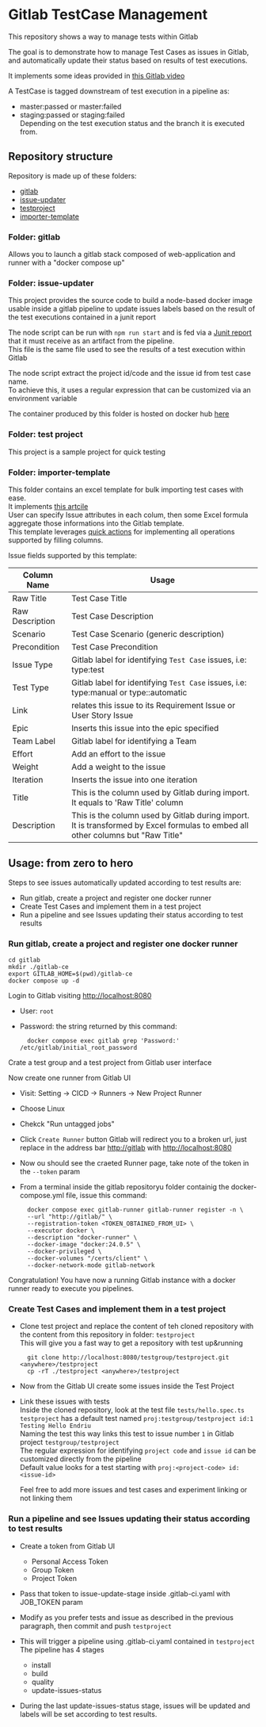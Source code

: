 # Gitlab TestCase Management

This repository shows a way to manage tests within Gitlab

The goal is to demonstrate how to manage Test Cases as issues in Gitlab, and automatically update their status based on results of test executions.

It implements some ideas provided in [this Gitlab video](https://www.youtube.com/watch?v=FPEfR4NrG_w)

A TestCase is tagged downstream of test execution in a pipeline as:

- master:passed or master:failed
- staging:passed or staging:failed  
Depending on the test execution status and the branch it is executed from.

## Repository structure

Repository is made up of these folders:

- [gitlab](#folder-gitlab)
- [issue-updater](#folder-issue-updater)
- [testproject](#folder-test-project)
- [importer-template](#folder-importer-template)

### Folder: gitlab

Allows you to launch a gitlab stack composed of web-application and runner with a "docker compose up"

### Folder: issue-updater

This project provides the source code to build a node-based docker image usable inside a gitlab pipeline to update issues labels based on the result of the test executions contained in a junit report

The node script can be run with `npm run start` and is fed via a [Junit report](https://docs.gitlab.com/ee/ci/testing/unit_test_reports.html) that it must receive as an artifact from the pipeline.  
This file is the same file used to see the results of a test execution within Gitlab

The node script extract the project id/code and the issue id from test case name.  
To achieve this, it uses a regular expression that can be customized via an environment variable
  
The container produced by this folder is hosted on docker hub [here](https://hub.docker.com/repository/docker/andreav/gitlab-issue-updater)

### Folder: test project

This project is a sample project for quick testing

### Folder: importer-template

This folder contains an excel template for bulk importing test cases with ease.  
It implements [this artcile](https://handbook.gitlab.com/handbook/marketing/brand-and-product-marketing/product-and-solution-marketing/getting-started/104/)  
User can specify Issue attributes in each colum, then some Excel formula aggregate those informations into the Gitlab template.  
This template leverages [quick actions](https://docs.gitlab.com/ee/user/project/quick_actions.html) for implementing all operations supported by filling columns.  

Issue fields supported by this template:

| Column Name | Usage |
| --------- | -------- |
| Raw Title | Test Case Title         |
| Raw Description | Test Case Description         |
| Scenario | Test Case Scenario (generic description)        |
| Precondition | Test Case Precondition         |
| Issue Type | Gitlab label for identifying `Test Case` issues, i.e: type:test        |
| Test Type |  Gitlab label for identifying `Test Case` issues, i.e: type:manual or type::automatic        |
| Link | relates this issue to its Requirement Issue or User Story Issue         |
| Epic | Inserts this issue into the epic specified         |
| Team Label |  Gitlab label for identifying a Team        |
| Effort | Add an effort to the issue         |
| Weight | Add a weight to the issue         |
| Iteration | Inserts the issue into one iteration         |
| Title |  This is the column used by Gitlab during import. It equals to 'Raw Title' column         |
| Description | This is the column used by Gitlab during import. It is transformed by Excel formulas to embed all other columns but "Raw Title"    |

## Usage: from zero to hero

Steps to see issues automatically updated according to test results are:

- Run gitlab, create a project and register one docker runner
- Create Test Cases and implement them in a test project
- Run a pipeline and see Issues updating their status according to test results

### Run gitlab, create a project and register one docker runner

    cd gitlab
    mkdir ./gitlab-ce
    export GITLAB_HOME=$(pwd)/gitlab-ce 
    docker compose up -d

Login to Gitlab visiting <http://localhost:8080>  

- User: `root`  
- Password: the string returned by this command:  

        docker compose exec gitlab grep 'Password:' /etc/gitlab/initial_root_password

Crate a test group and a test project from Gitlab user interface

Now create one runner from Gitlab UI

- Visit: Setting -> CICD -> Runners -> New Project Runner
- Choose Linux
- Chekck "Run untagged jobs"
- Click `Create Runner` button
  Gitlab will redirect you to a broken url, just replace in the address bar <http://gitlab> with <http://localhost:8080>
- Now ou should see the craeted Runner page, take note of the token in the `--token` param
- From a terminal inside the gitlab repositoryu folder containig the docker-compose.yml file, issue this command:  

        docker compose exec gitlab-runner gitlab-runner register -n \
        --url "http://gitlab/" \
        --registration-token <TOKEN_OBTAINED_FROM_UI> \
        --executor docker \
        --description "docker-runner" \
        --docker-image "docker:24.0.5" \
        --docker-privileged \
        --docker-volumes "/certs/client" \
        --docker-network-mode gitlab-network

Congratulation! You have now a running Gitlab instance with a docker runner ready to execute you pipelines.

### Create Test Cases and implement them in a test project

- Clone test project and replace the content of teh cloned repository with the content from this repository in folder: `testproject`  
  This will give you a fast way to get a repository with test up&running  

        git clone http://localhost:8080/testgroup/testproject.git <anywhere>/testproject
        cp -rT ./testproject <anywhere>/testproject

- Now from the Gitlab UI create some issues inside the Test Project

- Link these issues with tests  
  Inside the cloned repository, look at the test file `tests/hello.spec.ts`  
  `testproject` has a default test named `proj:testgroup/testproject id:1 Testing Hello Endriu`  
  Naming the test this way links this test to issue number `1` in Gitlab project `testgroup/testproject`  
  The regular expression for identifying `project code` and `issue id` can be customized directly from the pipeline  
  Default value looks for a test starting with `proj:<project-code> id:<issue-id>`

  Feel free to add more issues and test cases and experiment linking or not linking them

### Run a pipeline and see Issues updating their status according to test results

- Create a token from Gitlab UI
  - Personal Access Token
  - Group Token
  - Project Token

- Pass that token to issue-update-stage inside .gitlab-ci.yaml with JOB_TOKEN param

- Modify as you prefer tests and issue as described in the previous paragraph, then commit and push `testproject`  
  
- This will trigger a pipeline using .gitlab-ci.yaml contained in `testproject`  
  The pipeline has 4 stages
  - install
  - build
  - quality
  - update-issues-status
  
- During the last update-issues-status stage, issues will be updated and labels will be set according to test results.

